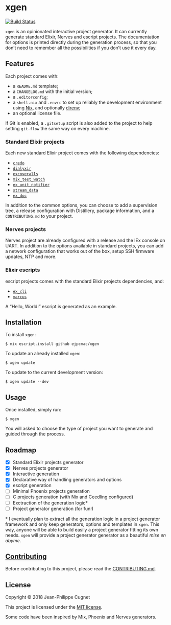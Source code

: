 # xgen

[![Build Status](https://travis-ci.com/ejpcmac/xgen.svg?branch=develop)](https://travis-ci.com/ejpcmac/xgen)

`xgen` is an opinionated interactive project generator. It can currently
generate standard Elixir, Nerves and escript projects. The documentation for
options is printed directly during the generation process, so that you don’t
need to remember all the possibilities if you don’t use it every day.

## Features

Each project comes with:

* a `README.md` template;
* a `CHANGELOG.md` with the initial version;
* a `.editorconfig`;
* a `shell.nix` and `.envrc` to set up reliably the development environment
    using [Nix](https://nixos.org/nix/), and optionally
    [direnv](https://github.com/direnv/direnv);
* an optional license file.

If Git is enabled, a `.gitsetup` script is also added to the project to help
setting `git-flow` the same way on every machine.

### Standard Elixir projects

Each new standard Elixir project comes with the following dependencies:

* [`credo`](https://github.com/rrrene/credo)
* [`dialyxir`](https://github.com/jeremyjh/dialyxir)
* [`excoveralls`](https://github.com/parroty/excoveralls)
* [`mix_test_watch`](https://github.com/lpil/mix-test.watch)
* [`ex_unit_notifier`](https://github.com/navinpeiris/ex_unit_notifier)
* [`stream_data`](https://github.com/whatyouhide/stream_data)
* [`ex_doc`](https://github.com/elixir-lang/ex_doc)

In addition to the common options, you can choose to add a supervision tree, a
release configuration with Distillery, package information, and a
`CONTRIBUTING.md` to your project.

### Nerves projects

Nerves project are already configured with a release and the IEx console on
UART. In addition to the options available in standard projects, you can add a
network configuration that works out of the box, setup SSH firmware updates, NTP
and more.

### Elixir escripts

escript projects comes with the standard Elixir projects dependencies, and:

* [`ex_cli`](https://github.com/danhper/ex_cli)
* [`marcus`](https://github.com/ejpcmac/marcus)

A “Hello, World!” escript is generated as an example.

## Installation

To install `xgen`:

    $ mix escript.install github ejpcmac/xgen

To update an already installed `xgen`:

    $ xgen update

To update to the current development version:

    $ xgen update --dev

## Usage

Once installed, simply run:

    $ xgen

You will asked to choose the type of project you want to generate and guided
through the process.

## Roadmap

* [x] Standard Elixir projects generator
* [x] Nerves projects generator
* [x] Interactive generation
* [x] Declarative way of handling generators and options
* [x] escript generation
* [ ] Minimal Phoenix projects generation
* [ ] C projects generation (with Nix and Ceedling configured)
* [ ] Exctraction of the generation logic\*
* [ ] Project generator generation (for fun!)

\* I eventually plan to extract all the generation logic in a project generator
framework and only keep generators, options and templates in `xgen`. This way,
anyone will be able to build easily a project generator fitting its own needs.
`xgen` will provide a project generator generator as a beautiful *mise en
abyme*.

## [Contributing](CONTRIBUTING.md)

Before contributing to this project, please read the
[CONTRIBUTING.md](CONTRIBUTING.md).

## License

Copyright © 2018 Jean-Philippe Cugnet

This project is licensed under the [MIT license](LICENSE).

Some code have been inspired by Mix, Phoenix and Nerves generators.
